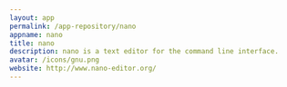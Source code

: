 ```yaml
---
layout: app
permalink: /app-repository/nano
appname: nano
title: nano
description: nano is a text editor for the command line interface.
avatar: /icons/gnu.png
website: http://www.nano-editor.org/
---
```


